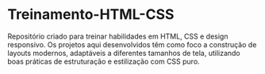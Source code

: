 # Treinamento-HTML-CSS
Repositório criado para treinar habilidades em HTML, CSS e design responsivo. Os projetos aqui desenvolvidos têm como foco a construção de layouts modernos, adaptáveis a diferentes tamanhos de tela, utilizando boas práticas de estruturação e estilização com CSS puro.
